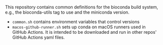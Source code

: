 This repository contains common definitions for the bioconda build system, e.g., the bioconda-utils tag to use and the miniconda version.


- `common.sh` contains environment variables that control versions
- `macos-github-runner.sh` sets up conda on macOS runners used in GitHub
  Actions. It is intended to be downloaded and run in other repos' GitHub
  Actions yaml files.
